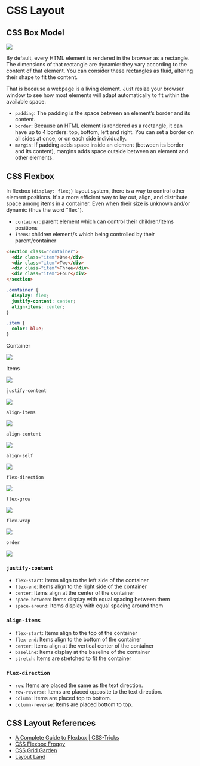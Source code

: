 # CSS Layout

## CSS Box Model

![](images/css-layout-box-model.png)

By default, every HTML element is rendered in the browser as a rectangle. The dimensions of that rectangle are dynamic: they vary according to the content of that element. You can consider these rectangles as fluid, altering their shape to fit the content.

That is because a webpage is a living element. Just resize your browser window to see how most elements will adapt automatically to fit within the available space.

- `padding`: The padding is the space between an element’s border and its content.
- `border`: Because an HTML element is rendered as a rectangle, it can have up to 4 borders: top, bottom, left and right. You can set a border on all sides at once, or on each side individually.
- `margin`: If padding adds space inside an element (between its border and its content), margins adds space outside between an element and other elements.

## CSS Flexbox

In flexbox (`display: flex;`) layout system, there is a way to control other element positions. It's a more efficient way to lay out, align, and distribute space among items in a container. Even when their size is unknown and/or dynamic (thus the word "flex").

- `container`: parent element which can control their children/items positions
- `items`: children element/s which being controlled by their parent/container

```html
<section class="container">
  <div class="item">One</div>
  <div class="item">Two</div>
  <div class="item">Three</div>
  <div class="item">Four</div>
</section>
```

```css
.container {
  display: flex;
  justify-content: center;
  align-items: center;
}

.item {
  color: blue;
}
```

Container

![](images/css-layout-flexbox-container.png)

Items

![](images/css-layout-flexbox-items.png)

`justify-content`

![](images/css-layout-flexbox-justify-content.png)

`align-items`

![](images/css-layout-flexbox-align-items.png)

`align-content`

![](images/css-layout-flexbox-align-content.png)

`align-self`

![](images/css-layout-flexbox-align-self.png)

`flex-direction`

![](images/css-layout-flexbox-flex-direction.png)

`flex-grow`

![](images/css-layout-flexbox-flex-grow.png)

`flex-wrap`

![](images/css-layout-flexbox-flex-wrap.png)

`order`

![](images/css-layout-flexbox-order.png)

### `justify-content`

- `flex-start`: Items align to the left side of the container
- `flex-end`: Items align to the right side of the container
- `center`: Items align at the center of the container
- `space-between`: Items display with equal spacing between them
- `space-around`: Items display with equal spacing around them

### `align-items`

- `flex-start`: Items align to the top of the container
- `flex-end`: Items align to the bottom of the container
- `center`: Items align at the vertical center of the container
- `baseline`: Items display at the baseline of the container
- `stretch`: Items are stretched to fit the container

### `flex-direction`

- `row`: Items are placed the same as the text direction.
- `row-reverse`: Items are placed opposite to the text direction.
- `column`: Items are placed top to bottom.
- `column-reverse`: Items are placed bottom to top.

## CSS Layout References

- [A Complete Guide to Flexbox | CSS-Tricks](https://css-tricks.com/snippets/css/a-guide-to-flexbox)
- [CSS Flexbox Froggy](https://flexboxfroggy.com)
- [CSS Grid Garden](https://cssgridgarden.com)
- [Layout Land](https://www.youtube.com/channel/UC7TizprGknbDalbHplROtag)
